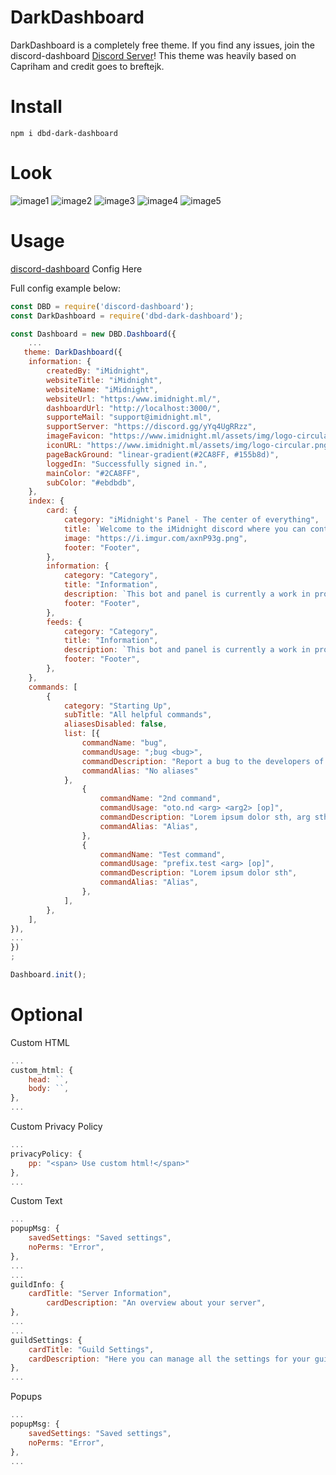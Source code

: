 # DarkDashboard

DarkDashboard is a completely free theme. If you find any issues, join the
discord-dashboard [Discord Server](https://discord.gg/CHbfcSbEgd)!
This theme was heavily based on Capriham and credit goes to breftejk.

# Install

```
npm i dbd-dark-dashboard
```

# Look

![image1](https://i.imgur.com/33sk9Gi.png)
![image2](https://imgur.com/2Lu0dtH.png)
![image3](https://imgur.com/cryZKZh.png)
![image4](https://i.imgur.com/BSYQiXW.png)
![image5](https://i.imgur.com/cZmoHl9.png)

# Usage

[discord-dashboard](https://github.com/breftejk/Discord.js-Web-Dashboard) Config Here

Full config example below:

```js
const DBD = require('discord-dashboard');
const DarkDashboard = require('dbd-dark-dashboard');

const Dashboard = new DBD.Dashboard({
    ...
   theme: DarkDashboard({
    information: {
        createdBy: "iMidnight",
        websiteTitle: "iMidnight",
        websiteName: "iMidnight",
        websiteUrl: "https:/www.imidnight.ml/",
        dashboardUrl: "http://localhost:3000/",
        supporteMail: "support@imidnight.ml",
        supportServer: "https://discord.gg/yYq4UgRRzz",
        imageFavicon: "https://www.imidnight.ml/assets/img/logo-circular.png",
        iconURL: "https://www.imidnight.ml/assets/img/logo-circular.png",
        pageBackGround: "linear-gradient(#2CA8FF, #155b8d)",
        loggedIn: "Successfully signed in.",
        mainColor: "#2CA8FF",
        subColor: "#ebdbdb",
    },
    index: {
        card: {
            category: "iMidnight's Panel - The center of everything",
            title: `Welcome to the iMidnight discord where you can control the core features to the bot.`,
            image: "https://i.imgur.com/axnP93g.png",
            footer: "Footer",
        },
        information: {
            category: "Category",
            title: "Information",
            description: `This bot and panel is currently a work in progress so contact me if you find any issues on discord.`,
            footer: "Footer",
        },
        feeds: {
            category: "Category",
            title: "Information",
            description: `This bot and panel is currently a work in progress so contact me if you find any issues on discord.`,
            footer: "Footer",
        },
    },
    commands: [
        {
            category: "Starting Up",
            subTitle: "All helpful commands",
            aliasesDisabled: false,
            list: [{
                commandName: "bug",
                commandUsage: ";bug <bug>",
                commandDescription: "Report a bug to the developers of Wooar.",
                commandAlias: "No aliases"
            },
                {
                    commandName: "2nd command",
                    commandUsage: "oto.nd <arg> <arg2> [op]",
                    commandDescription: "Lorem ipsum dolor sth, arg sth arg2 stuff",
                    commandAlias: "Alias",
                },
                {
                    commandName: "Test command",
                    commandUsage: "prefix.test <arg> [op]",
                    commandDescription: "Lorem ipsum dolor sth",
                    commandAlias: "Alias",
                },
            ],
        },
    ],
}),
...
})
;

Dashboard.init();
```

# Optional

Custom HTML

```js
...
custom_html: {
    head: ``, 
    body: ``,
},
...
```

Custom Privacy Policy

```js
...
privacyPolicy: {
    pp: "<span> Use custom html!</span>"
},
...
```

Custom Text

```js
...
popupMsg: {
    savedSettings: "Saved settings", 
    noPerms: "Error",
},
...
...
guildInfo: {
    cardTitle: "Server Information",
        cardDescription: "An overview about your server",
},
...
...
guildSettings: {
    cardTitle: "Guild Settings",
    cardDescription: "Here you can manage all the settings for your guild:",
},
...
```

Popups

```js
...
popupMsg: {
    savedSettings: "Saved settings",
    noPerms: "Error",
},
...
```
